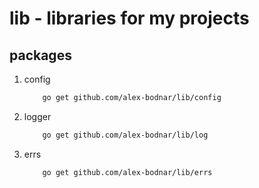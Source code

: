 # lib - libraries for my projects

## packages

1. config

    ```bash
        go get github.com/alex-bodnar/lib/config
    ```

1. logger

    ```bash
        go get github.com/alex-bodnar/lib/log
    ```

1. errs

    ```bash
        go get github.com/alex-bodnar/lib/errs
    ```
